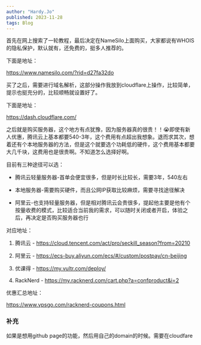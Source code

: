 ```yaml
---
author: "Hardy.Jo"
published: 2023-11-28
tags: Blog
---
```

首先在网上搜索了一轮教程，最后决定在NameSilo上面购买，大家都说有WHOIS的隐私保护，默认就有，还免费的，挺多人推荐的。

下面是地址：

https://www.namesilo.com/?rid=d27fa32do

买了之后，需要进行域名解析，这部分操作我放到cloudflare上操作，比较简单，提示也挺充分的，比较顺畅就设置好了。

下面是地址：

https://dash.cloudflare.com/

之后就是购买服务器，这个地方有点犹豫，因为服务器真的很贵！！😭即使有新人优惠，腾讯云上基本都要540-3年，这个费用有点超出我想象。退而求其次，想着还有个本地服务器的方法，但是这个就要选个功耗低的硬件，这个费用基本都要大几千块，这费用也是很贵啊。不知道怎么选择好啊。

目前有三种途径可以选：

- 腾讯云轻量服务器-首单会便宜很多，但是时长比较长，需要3年，540左右
    
- 本地服务器-需要购买硬件，而且公网IP获取比较麻烦，需要寻找途径解决
    
- 阿里云-也支持轻量服务器，但是相对腾讯云会贵很多，提起他主要是他有个按量收费的模式，比较适合当前我的需求，可以随时关闭或者开启，体验之后，再决定是否购买服务器也行
    

对应地址：

1. 腾讯云 - https://cloud.tencent.com/act/pro/seckill_season?from=20210
    
2. 阿里云 - https://ecs-buy.aliyun.com/ecs/#/custom/postpay/cn-beijing
    
3. 优课得 - https://my.vultr.com/deploy/
    
4. RackNerd - https://my.racknerd.com/cart.php?a=confproduct&i=2
    

优惠汇总地址：

https://www.vpsgo.com/racknerd-coupons.html

### 补充
如果是想用github page的功能，然后用自己的domain的时候。需要在cloudfare